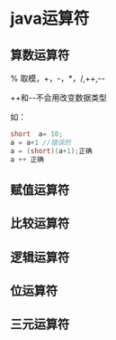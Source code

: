 # java运算符



## 算数运算符

% 取模，+，-，*，/,++,--

++和--不会用改变数据类型

如：

```java
short  a= 10;
a = a+1 //错误的
a = (short)(a+1);正确
a ++ 正确
```



## 赋值运算符



## 比较运算符



## 逻辑运算符



## 位运算符



## 三元运算符

